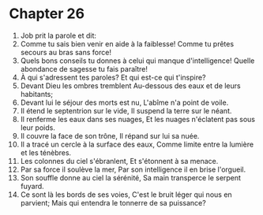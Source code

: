 # Chapter 26

1. Job prit la parole et dit:
2. Comme tu sais bien venir en aide à la faiblesse! Comme tu prêtes secours au bras sans force!
3. Quels bons conseils tu donnes à celui qui manque d'intelligence! Quelle abondance de sagesse tu fais paraître!
4. À qui s'adressent tes paroles? Et qui est-ce qui t'inspire?
5. Devant Dieu les ombres tremblent Au-dessous des eaux et de leurs habitants;
6. Devant lui le séjour des morts est nu, L'abîme n'a point de voile.
7. Il étend le septentrion sur le vide, Il suspend la terre sur le néant.
8. Il renferme les eaux dans ses nuages, Et les nuages n'éclatent pas sous leur poids.
9. Il couvre la face de son trône, Il répand sur lui sa nuée.
10. Il a tracé un cercle à la surface des eaux, Comme limite entre la lumière et les ténèbres.
11. Les colonnes du ciel s'ébranlent, Et s'étonnent à sa menace.
12. Par sa force il soulève la mer, Par son intelligence il en brise l'orgueil.
13. Son souffle donne au ciel la sérénité, Sa main transperce le serpent fuyard.
14. Ce sont là les bords de ses voies, C'est le bruit léger qui nous en parvient; Mais qui entendra le tonnerre de sa puissance?

